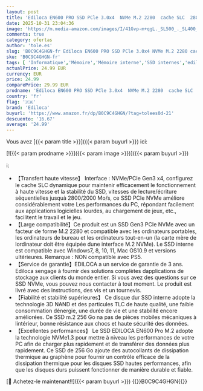 ```yaml
---
layout: post
title: 'Ediloca EN600 PRO SSD PCle 3.0x4  NVMe M.2 2280  cache SLC  2800 Mo/s en lecture  2000 Mo/s en écriture  3D NAND TLC  disque SSD interne  compatible avec les ordinateurs de bureau et portables -256 Go'
date: 2025-10-31 23:04:36
image: 'https://m.media-amazon.com/images/I/41Gvp-m+qgL._SL500_._SL400_.jpg'
comments: true
category: ofertas
author: 'tole.es'
slug: 'B0C9C4GHGN-fr Ediloca EN600 PRO SSD PCle 3.0x4 NVMe M.2 2280 cache SLC...'
sku: 'B0C9C4GHGN-fr'
tags: [ 'Informatique','Mémoire','Mémoire interne','SSD internes','ediloca','🇫🇷', ]
actualPrice: 24.99 EUR
currency: EUR
price: 24.99
comparePrice: 29.99 EUR
prodname: 'Ediloca EN600 PRO SSD PCle 3.0x4  NVMe M.2 2280  cache SLC  2800 Mo/s en lecture  2000 Mo/s en écriture  3D NAND TLC  disque SSD interne  compatible avec les ordinateurs de bureau et portables -256 Go'
country: 'fr'
flag: '🇫🇷'
brand: 'Ediloca'
buyurl: 'https://www.amazon.fr/dp/B0C9C4GHGN/?tag=tolees0d-21'
descuento: '16.67'
average: '24.99'
---
```


Vous avez [{{< param title >}}]({{< param buyurl >}}) ici:

[![{{< param prodname >}}]({{< param image >}})]({{< param buyurl >}})

ℹ️:

- 【Transfert haute vitesse】 Interface : NVMe/PCIe Gen3 x4, configurez le cache SLC dynamique pour maintenir efficacement le fonctionnement à haute vitesse et la stabilité du SSD, vitesses de lecture/écriture séquentielles jusquà 2800/2000 Mo/s, ce SSD PCIe NVMe améliore considérablement votre Les performances du PC, répondant facilement aux applications logicielles lourdes, au chargement de jeux, etc., facilitent le travail et le jeu.
- 【Large compatibilité】Ce produit est un SSD Gen3 PCIe NVMe avec un facteur de forme M.2 2280 et compatible avec les ordinateurs portables, les ordinateurs de bureau et les ordinateurs tout-en-un (la carte mère de lordinateur doit être équipée dune interface M.2 NVMe). Le SSD interne est compatible avec Windows7, 8, 10, 11, Mac OS10.9 et versions ultérieures. Remarque : NON compatible avec PS5.
- 【Service de garantie】EDILOCA a un service de garantie de 3 ans. Ediloca sengage à fournir des solutions complètes dapplications de stockage aux clients du monde entier. Si vous avez des questions sur ce SSD NVMe, vous pouvez nous contacter à tout moment. Le produit est livré avec des instructions, des vis et un tournevis.
- 【Fiabilité et stabilité supérieures】 Ce disque dur SSD interne adopte la technologie 3D NAND et des particules TLC de haute qualité, une faible consommation dénergie, une durée de vie et une stabilité encore améliorées. Ce SSD m.2 256 Go na pas de pièces mobiles mécaniques à lintérieur, bonne résistance aux chocs et haute sécurité des données.
- 【Excellentes performances】 Le SSD EDILOCA EN600 Pro M.2 adopte la technologie NVMe1.3 pour mettre à niveau les performances de votre PC afin de charger plus rapidement et de transférer des données plus rapidement. Ce SSD de 256 Go ajoute des autocollants de dissipation thermique au graphène pour fournir un contrôle efficace de la dissipation thermique pour les disques SSD hautes performances, afin que les disques durs puissent fonctionner de manière durable et fiable.

[🛒 Achetez-le maintenant!!]({{< param buyurl >}})
{{<world>}}B0C9C4GHGN{{</world>}}
